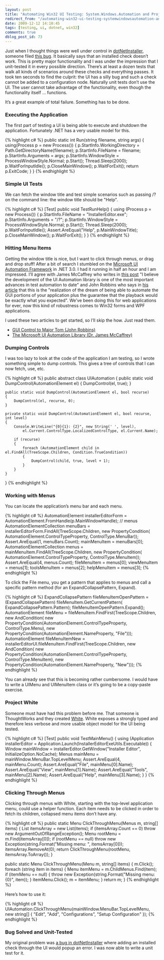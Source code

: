 ```yaml
---
layout: post
title: "Automating Win32 UI Testing: System.Windows.Automation and Project White"
redirect_from: "/automating-win32-ui-testing-systemwindowsautomation-and-project-white/"
date: 2009-12-12 14:10:45
tags: [testing, ui, dotnet, win32]
comments: true
dblog_post_id: 73
---
```

Just when I thought things were well under control in [dotNetInstaller](https://github.com/dblock/dotnetinstaller/), someone filed [this bug](https://web.archive.org/web/20161107054658/http://dotnetinstaller.codeplex.com/workitem/4856). It basically says that an installed check doesn’t work. This is pretty major functionality and I was under the impression that I unit-tested it in every possible direction. There’s at least a dozen tests that walk all kinds of scenarios around these checks and everything passes. It took ten seconds to find the culprit: the UI has a silly bug and such a check cannot be added to a configuration node. Naturally unit tests don’t use the UI. The user cannot take advantage of the functionality, even though the functionality itself ... functions.

It’s a great example of total failure. Something has to be done.

### Executing the Application

The first part of testing a UI is being able to execute and shutdown the application. Fortunately .NET has a very usable model for this.

{% highlight c# %}
public static int Run(string filename, string args)
{
    using(Process p = new Process())
    {
        p.StartInfo.WorkingDirectory = Path.GetDirectoryName(filename);
        p.StartInfo.FileName = filename;
        p.StartInfo.Arguments = args;
        p.StartInfo.WindowStyle = ProcessWindowStyle.Normal;
        p.Start();
        Thread.Sleep(2000);
        p.WaitForInputIdle();
        p.CloseMainWindow();
        p.WaitForExit();
        return p.ExitCode;
    }
}
{% endhighlight %}

### Simple UI Tests

We can fetch the window title and test simple scenarios such as passing /? on the command line: the window title should be "Help".

{% highlight c# %}
[Test]
public void TestRunHelp()
{
    using (Process p = new Process())
    {
        p.StartInfo.FileName = "InstallerEditor.exe";
        p.StartInfo.Arguments = "/?";
        p.StartInfo.WindowStyle = ProcessWindowStyle.Normal;
        p.Start();
        Thread.Sleep(2000);
        p.WaitForInputIdle();
        Assert.AreEqual("Help", p.MainWindowTitle);
        p.CloseMainWindow();
        p.WaitForExit();
    }
}
{% endhighlight %}

### Hitting Menu Items

Getting the window title is nice, but I want to click through menus, or drag and drop stuff! After a bit of search I stumbled on the [Microsoft UI Automation Framework](http://msdn.microsoft.com/en-us/library/ms747327.aspx) in .NET 3.0. I had it running in half an hour and I am impressed. I’ll agree with James McCaffrey who writes in [this post](http://msdn.microsoft.com/en-us/magazine/cc163288.aspx) "I believe the development of the UI Automation library is one of the most important advances in test automation to date" and John Robbins who says in [his article](http://msdn.microsoft.com/en-us/magazine/cc163465.aspx) that this is the "realization of the dream of being able to automate the GUI portions of your application plus the guarantee that the playback would be exactly what you expected". We’ve been doing this for web applications for ever, now this kind of robustness comes to Win32 forms and WPF applications.

I used these two articles to get started, so I’ll skip the how. Just read them.

- [GUI Control to Major Tom (John Robbins)](http://msdn.microsoft.com/en-us/magazine/cc163465.aspx)
- [The Microsoft UI Automation Library (Dr. James McCaffrey)](http://msdn.microsoft.com/en-us/magazine/cc163288.aspx)

### Dumping Controls

I was too lazy to look at the code of the application I am testing, so I wrote something simple to dump controls. This gives a tree of controls that I can now fetch, use, etc.

{% highlight c# %}
public abstract class UIAutomation
{
    public static void DumpControl(AutomationElement el)
    {
        DumpControl(el, true);
    }

    public static void DumpControl(AutomationElement el, bool recurse)
    {
        DumpControl(el, recurse, 0);
    }

    private static void DumpControl(AutomationElement el, bool recurse, int level)
    {
        Console.WriteLine("{0}{1}: {2}", new String(' ', level),
            el.Current.ControlType.LocalizedControlType, el.Current.Name);

        if (recurse)
        {
            foreach (AutomationElement child in el.FindAll(TreeScope.Children, Condition.TrueCondition))
            {
                DumpControl(child, true, level + 1);
            }
        }
    }
}
{% endhighlight %}

### Working with Menus

You can locate the application’s menu bar and each menu.

{% highlight c# %}
AutomationElement installerEditorForm = AutomationElement.FromHandle(p.MainWindowHandle);
// menus
AutomationElementCollection menuBars = installerEditorForm.FindAll(TreeScope.Children, new PropertyCondition(
    AutomationElement.ControlTypeProperty, ControlType.MenuBar));
Assert.AreEqual(1, menuBars.Count);
mainMenuItem = menuBars[0];
AutomationElementCollection menus = mainMenuItem.FindAll(TreeScope.Children, new PropertyCondition(
    AutomationElement.ControlTypeProperty, ControlType.MenuItem));
Assert.AreEqual(4, menus.Count);
fileMenuItem = menus[0];
viewMenuItem = menus[1];
toolsMenuItem = menus[2];
helpMenuItem = menus[3];
{% endhighlight %}

To click the File menu, you get a pattern that applies to menus and call a specific pattern method (for an ExpandCollapsePattern, Expand).

{% highlight c# %}
ExpandCollapsePattern fileMenuItemOpenPattern = (ExpandCollapsePattern) fileMenuItem.GetCurrentPattern(
    ExpandCollapsePattern.Pattern);
fileMenuItemOpenPattern.Expand();
AutomationElement fileMenu = fileMenuItem.FindFirst(TreeScope.Children,
    new AndCondition(
        new PropertyCondition(AutomationElement.ControlTypeProperty, ControlType.Menu),
        new PropertyCondition(AutomationElement.NameProperty, "File")));
AutomationElement fileMenuItemNew = installerEditorUI.fileMenuItem.FindFirst(TreeScope.Children,
    new AndCondition(
        new PropertyCondition(AutomationElement.ControlTypeProperty, ControlType.MenuItem),
        new PropertyCondition(AutomationElement.NameProperty, "New")));
{% endhighlight %}

You can already see that this is becoming rather cumbersome. I would have to write a UIMenu and UIMenuItem class or it’s going to be a copy-paste exercise.

### Project White

Someone must have had this problem before me. That someone is ThoughtWorks and they created [White](https://web.archive.org/web/20110210092224/http://white.codeplex.com/). White exposes a strongly typed and therefore less verbose and more usable object model for the UI being tested.

{% highlight c# %}
[Test]
public void TestMainMenu()
{
    using (Application installerEditor = Application.Launch(InstallerEditorExeUtils.Executable))
    {
        Window mainWindow = installerEditor.GetWindow("Installer Editor", InitializeOption.NoCache);
        Menus mainMenu = mainWindow.MenuBar.TopLevelMenu;
        Assert.AreEqual(4, mainMenu.Count);
        Assert.AreEqual("File", mainMenu[0].Name);
        Assert.AreEqual("View", mainMenu[1].Name);
        Assert.AreEqual("Tools", mainMenu[2].Name);
        Assert.AreEqual("Help", mainMenu[3].Name);
    }
}
{% endhighlight %}

### Clicking Through Menus

Clicking through menus with White, starting with the top-level application menu, could use a helper function. Each item needs to be clicked in order to fetch its children, collapsed menu items don’t have any.

{% highlight c# %}
public static Menu ClickThroughMenu(Menus m, string[] items)
{
    List<string> itemsArray = new List<string>(items);
    if (itemsArray.Count == 0) throw new ArgumentOutOfRangeException();
    Menu rootMenu = m.Find(itemsArray[0]);
    if (rootMenu == null) throw new Exception(string.Format("Missing menu: ", itemsArray[0]));
    itemsArray.RemoveAt(0);
    return ClickThroughMenu(rootMenu, itemsArray.ToArray());
}

public static Menu ClickThroughMenu(Menu m, string[] items)
{
    m.Click();
    foreach (string item in items)
    {
        Menu itemMenu = m.ChildMenus.Find(item);
        if (itemMenu == null)
        {
            throw new Exception(string.Format("Missing menu: {0}", item));
        }
        itemMenu.Click();
        m = itemMenu;
    }
    return m;
}
{% endhighlight %}

Here’s how to use it:

{% highlight c# %}
UIAutomation.ClickThroughMenu(mainWindow.MenuBar.TopLevelMenu,
    new string[] { "Edit", "Add", "Configurations", "Setup Configuration" });
{% endhighlight %}

### Bug Solved and Unit-Tested

My original problem was [a bug in dotNetInstaller](https://web.archive.org/web/20161107054658/http://dotnetinstaller.codeplex.com/workitem/4856) where adding an installed check through the UI would popup an error. I was now able to write a unit test for it.

